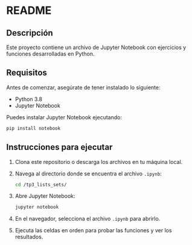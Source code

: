 # README

## Descripción

Este proyecto contiene un archivo de Jupyter Notebook con ejercicios y funciones desarrolladas en Python.

## Requisitos

Antes de comenzar, asegúrate de tener instalado lo siguiente:

- Python 3.8
- Jupyter Notebook

Puedes instalar Jupyter Notebook ejecutando:

```bash
pip install notebook
```

## Instrucciones para ejecutar

1. Clona este repositorio o descarga los archivos en tu máquina local.
2. Navega al directorio donde se encuentra el archivo `.ipynb`:

   ```bash
   cd /tp3_lists_sets/
   ```

3. Abre Jupyter Notebook:

   ```bash
   jupyter notebook
   ```

4. En el navegador, selecciona el archivo `.ipynb` para abrirlo.
5. Ejecuta las celdas en orden para probar las funciones y ver los resultados.
